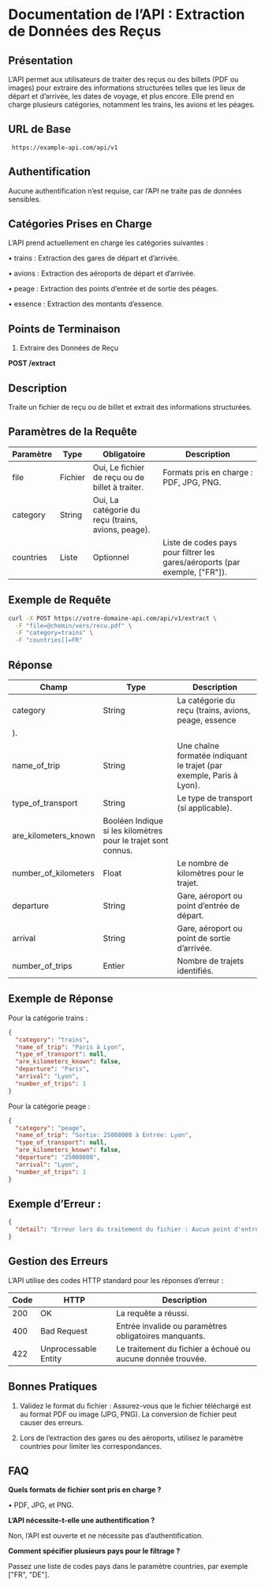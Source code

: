 # Documentation de l’API : Extraction de Données des Reçus

## Présentation

L’API permet aux utilisateurs de traiter des reçus ou des billets (PDF ou images) pour extraire des informations structurées telles que les lieux de départ et d’arrivée, les dates de voyage, et plus encore. Elle prend en charge plusieurs catégories, notamment les trains, les avions et les péages.

## URL de Base

``` https://example-api.com/api/v1```

## Authentification

Aucune authentification n’est requise, car l’API ne traite pas de données sensibles.

## Catégories Prises en Charge

L’API prend actuellement en charge les catégories suivantes :

•	trains : Extraction des gares de départ et d’arrivée.

•	avions : Extraction des aéroports de départ et d’arrivée.

•	peage : Extraction des points d’entrée et de sortie des péages.

•	essence : Extraction des montants d’essence.

## Points de Terminaison

1. Extraire des Données de Reçu

**POST /extract**

## Description

Traite un fichier de reçu ou de billet et extrait des informations structurées.

## Paramètres de la Requête

|Paramètre|	Type|	Obligatoire|	Description|
|---|---|---|---|
|file	|Fichier|	Oui,	Le fichier de reçu ou de billet à traiter.| Formats pris en charge : PDF, JPG, PNG.
|category|	String|	Oui,	La catégorie du reçu (trains, avions, peage).|
|countries|	Liste|	Optionnel|	Liste de codes pays pour filtrer les gares/aéroports (par exemple, ["FR"]).

## Exemple de Requête

```bash
curl -X POST https://votre-domaine-api.com/api/v1/extract \
  -F "file=@chemin/vers/recu.pdf" \
  -F "category=trains" \
  -F "countries[]=FR"
```

## Réponse

|Champ|	Type|	Description|
|---|---|---|
|category|	String|	La catégorie du reçu (trains, avions, peage, essence
).|
|name_of_trip|	String|	Une chaîne formatée indiquant le trajet (par exemple, Paris à Lyon).|
|type_of_transport|	String|	Le type de transport (si applicable).|
|are_kilometers_known|	Booléen	Indique si les kilomètres pour le trajet sont connus.|
|number_of_kilometers| Float|	Le nombre de kilomètres pour le trajet.|
|departure|	String|	Gare, aéroport ou point d’entrée de départ.|
|arrival|	String|	Gare, aéroport ou point de sortie d’arrivée.|
|number_of_trips|	Entier|	Nombre de trajets identifiés.|

## Exemple de Réponse

Pour la catégorie trains :

```json
{
  "category": "trains",
  "name_of_trip": "Paris à Lyon",
  "type_of_transport": null,
  "are_kilometers_known": false,
  "departure": "Paris",
  "arrival": "Lyon",
  "number_of_trips": 1
}
```

Pour la catégorie peage :

```json
{
  "category": "peage",
  "name_of_trip": "Sortie: 25008000 à Entrée: Lyon",
  "type_of_transport": null,
  "are_kilometers_known": false,
  "departure": "25008000",
  "arrival": "Lyon",
  "number_of_trips": 1
}
```

## Exemple d’Erreur :

```json
{
  "detail": "Erreur lors du traitement du fichier : Aucun point d'entrée ou de sortie valide trouvé dans le fichier."
}
```

## Gestion des Erreurs

L’API utilise des codes HTTP standard pour les réponses d’erreur :

|Code| HTTP|	Description|
|---|---|---|
|200 |OK	|La requête a réussi.|
|400| Bad Request|	Entrée invalide ou paramètres obligatoires manquants.|
|422| Unprocessable Entity|	Le traitement du fichier a échoué ou aucune donnée trouvée.|

## Bonnes Pratiques

1.	Validez le format du fichier :
Assurez-vous que le fichier téléchargé est au format PDF ou image (JPG, PNG). La conversion de fichier peut causer des erreurs.

2.	Lors de l’extraction des gares ou des aéroports, utilisez le paramètre countries pour limiter les correspondances.


## FAQ

**Quels formats de fichier sont pris en charge ?**

•	PDF, JPG, et PNG.

**L’API nécessite-t-elle une authentification ?**

Non, l’API est ouverte et ne nécessite pas d’authentification.

**Comment spécifier plusieurs pays pour le filtrage ?**

Passez une liste de codes pays dans le paramètre countries, par exemple ["FR", "DE"].



